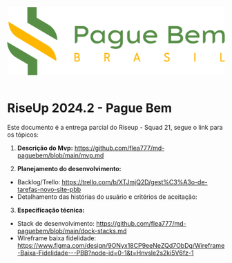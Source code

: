 <img src="./img/logo-pague-bem.png">
<br>
<br>

# RiseUp 2024.2 - Pague Bem

Este documento é a entrega parcial do Riseup - Squad 21, segue o link para os tópicos:

1. **Descrição do Mvp:** https://github.com/flea777/md-paguebem/blob/main/mvp.md <br>

2. **Planejamento do desenvolvimento:** 
  - Backlog/Trello: https://trello.com/b/XTJmjQ2D/gest%C3%A3o-de-tarefas-novo-site-pbb <br>
  - Detalhamento das histórias do usuário e critérios de aceitação:

3. **Especificação técnica:** 
  - Stack de desenvolvimento: https://github.com/flea777/md-paguebem/blob/main/dock-stacks.md <br>
  - Wireframe baixa fidelidade: https://www.figma.com/design/9ONyx18CP9eeNeZQd7ObDg/Wireframe-Baixa-Fidelidade---PBB?node-id=0-1&t=Hnvsle2s2ki5V6fz-1 <br>

